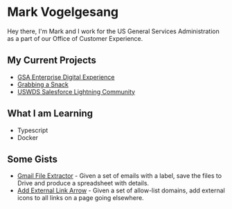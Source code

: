 # Mark Vogelgesang

Hey there, I'm Mark and I work for the US General Services Administration as a part of our Office of Customer Experience.

## My Current Projects

- [GSA Enterprise Digital Experience](https://github.com/gsa/edx)
- [Grabbing a Snack](https://grabbingasnack.com)
- [USWDS Salesforce Lightning Community](https://github.com/GSA/uswds-sf-lightning-community)

## What I am Learning

- Typescript
- Docker

## Some Gists

- [Gmail File Extractor](https://gist.github.com/mvogelgesang/e40e9cb90e2e1616f1461330e9557419) - Given a set of emails with a label, save the files to Drive and produce a spreadsheet with details.
- [Add External Link Arrow](https://gist.github.com/mvogelgesang/5f6ba01c6f9f56a2e007905231fc5987) - Given a set of allow-list domains, add external icons to all links on a page going elsewhere.

<!--
**mvogelgesang/mvogelgesang** is a ✨ _special_ ✨ repository because its `README.md` (this file) appears on your GitHub profile.

Here are some ideas to get you started:

- 🔭 I’m currently working on ...
- 🌱 I’m currently learning ...
- 👯 I’m looking to collaborate on ...
- 🤔 I’m looking for help with ...
- 💬 Ask me about ...
- 📫 How to reach me: ...
- 😄 Pronouns: ...
- ⚡ Fun fact: ...
-->
